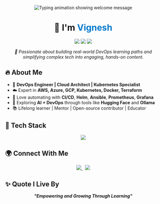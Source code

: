 <!-- Typing SVG Header -->
<p align="center">
  <img src="https://readme-typing-svg.herokuapp.com?font=Fira+Code&size=24&pause=1000&color=F97316&width=700&lines=Hi+I'm+Vignesh+—+CloudCampa!;Empowering+Cloud%2C+DevOps+%26+Kubernetes+Learners!;Let's+Simplify+Tech+Together+🚀" alt="Typing animation showing welcome message" />
</p>

<!-- Name & Badges -->
<h1 align="center">👋 I'm <span style="color:#007ACC;">Vignesh</span></h1>

<p align="center">
  <img src="https://img.shields.io/badge/DevOps-AWS|Azure|K8s|Terraform-blue?style=for-the-badge&logo=amazonaws&logoColor=white" />
  <img src="https://img.shields.io/badge/Cloud%20Engineer-Infrastructure%20Architect-success?style=for-the-badge&logo=cloud&logoColor=white" />
  <img src="https://img.shields.io/badge/AI+DevOps-Enthusiast-orange?style=for-the-badge&logo=python&logoColor=white" />
</p>

<p align="center">
  <em>🚀 Passionate about building real-world DevOps learning paths and simplifying complex tech into engaging, hands-on content.</em>
</p>

## 🔥 About Me

- 💼 **DevOps Engineer | Cloud Architect | Kubernetes Specialist**  
- ☁️ Expert in **AWS, Azure, GCP, Kubernetes, Docker, Terraform**  
- 🔧 Love automating with **CI/CD**, **Helm**, **Ansible**, **Prometheus**, **Grafana**  
- 🤖 Exploring **AI + DevOps** through tools like **Hugging Face** and **Ollama**  
- 📚 Lifelong learner | Mentor | Open-source contributor | Educator  

## 🧰 Tech Stack

<p align="center">
  <img src="https://skillicons.dev/icons?i=aws,azure,gcp,kubernetes,docker,terraform,ansible,githubactions,linux,python,prometheus,grafana" />
</p>

## 🌍 Connect With Me

<p align="center">
  <a href="https://youtube.com/@cloudcampa" target="_blank">
    <img src="https://img.shields.io/badge/YouTube-CloudCampa-red?style=for-the-badge&logo=youtube&logoColor=white" />
  </a>
  &nbsp;
  <a href="https://www.instagram.com/_cloudcampa_" target="_blank">
    <img src="https://img.shields.io/badge/Instagram-@_cloudcampa_-purple?style=for-the-badge&logo=instagram&logoColor=white" />
  </a>
</p>

## ✨ Quote I Live By

<p align="center">
  <strong><em>"Empowering and Growing Through Learning"</em></strong>
</p>
